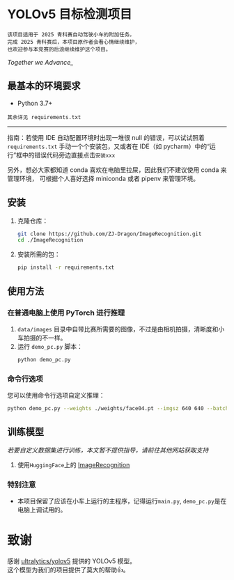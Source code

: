 # YOLOv5 目标检测项目

```
该项目适用于 2025 青科赛自动驾驶小车的附加任务。
完成 2025 青科赛后，本项目原作者会看心情继续维护，
也欢迎参与本竞赛的后浪继续维护这个项目。  
```

*Together we Advance_*


## 最基本的环境要求

- Python 3.7+

`其余详见 requirements.txt`

---
指南：若使用 IDE 自动配置环境时出现一堆很 null 的错误，可以试试照着
`requirements.txt`
手动一个个安装包，又或者在 IDE（如 pycharm）中的“运行”框中的错误代码旁边直接点击`安装xxx`  

另外，想必大家都知道 conda 喜欢在电脑里拉屎，因此我们不建议使用 conda 来管理环境，
可根据个人喜好选择 miniconda 或者 pipenv 来管理环境。

## 安装

1. 克隆仓库：
    ```sh
    git clone https://github.com/ZJ-Dragon/ImageRecognition.git
    cd ./ImageRecognition
    ```

2. 安装所需的包：
    ```sh
    pip install -r requirements.txt
    ```

## 使用方法

### 在普通电脑上使用 PyTorch 进行推理

1. `data/images` 目录中自带比赛所需要的图像，不过是由相机拍摄，清晰度和小车拍摄的不一样。
2. 运行 `demo_pc.py` 脚本：
    ```sh
    python demo_pc.py
    ```

### 命令行选项

您可以使用命令行选项自定义推理：

```sh
python demo_pc.py --weights ./weights/face04.pt --imgsz 640 640 --batch-size 1 --dynamic
```

## 训练模型

*若要自定义数据集进行训练，本文暂不提供指导，请前往其他网站获取支持*

1. 使用`HuggingFace`上的 [ImageRecognition]()

### 特别注意  
 - 本项目保留了应该在小车上运行的主程序，记得运行`main.py`, `demo_pc.py`是在电脑上调试用的。

# 致谢  
感谢 [ultralytics/yolov5](https://github.com/ultralytics/yolov5) 提供的 YOLOv5 模型。  
这个模型为我们的项目提供了莫大的帮助👍。
